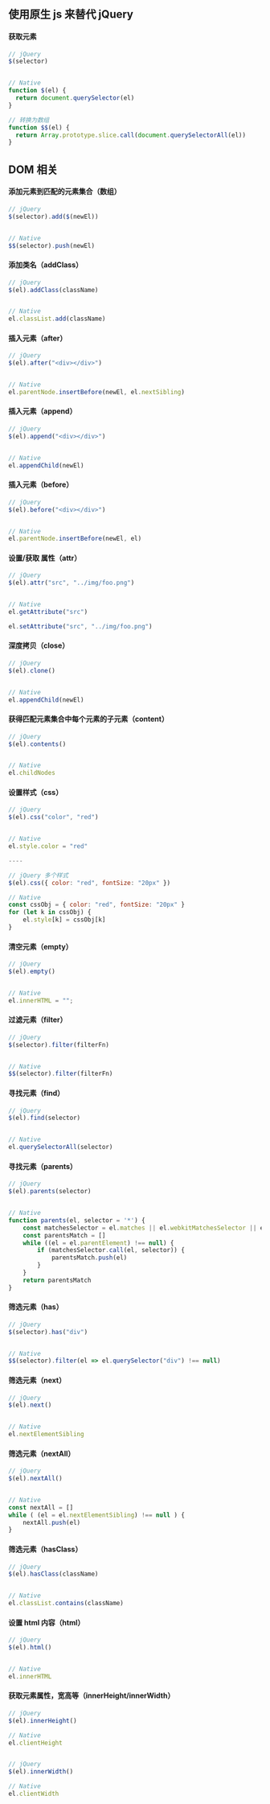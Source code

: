 ## 使用原生 js 来替代 jQuery




#### 获取元素

```js
// jQuery
$(selector)


// Native
function $(el) {
  return document.querySelector(el)
}

// 转换为数组
function $$(el) {
  return Array.prototype.slice.call(document.querySelectorAll(el))
}
```



## DOM 相关

#### 添加元素到匹配的元素集合（数组）

```js
// jQuery
$(selector).add($(newEl))


// Native
$$(selector).push(newEl)
```


#### 添加类名（addClass）

```js
// jQuery
$(el).addClass(className)


// Native
el.classList.add(className)
```


#### 插入元素（after）

```js
// jQuery
$(el).after("<div></div>")


// Native
el.parentNode.insertBefore(newEl, el.nextSibling)
```



#### 插入元素（append）

```js
// jQuery
$(el).append("<div></div>")


// Native
el.appendChild(newEl)
```





#### 插入元素（before）

```js
// jQuery
$(el).before("<div></div>")


// Native
el.parentNode.insertBefore(newEl, el)
```





#### 设置/获取 属性（attr）

```js
// jQuery
$(el).attr("src", "../img/foo.png")


// Native
el.getAttribute("src")

el.setAttribute("src", "../img/foo.png")
```





#### 深度拷贝（close）

```js
// jQuery
$(el).clone()


// Native
el.appendChild(newEl)
```





#### 获得匹配元素集合中每个元素的子元素（content）

```js
// jQuery
$(el).contents()


// Native
el.childNodes
```





#### 设置样式（css）

```js
// jQuery
$(el).css("color", "red")


// Native
el.style.color = "red"

----

// jQuery 多个样式
$(el).css({ color: "red", fontSize: "20px" })

// Native
const cssObj = { color: "red", fontSize: "20px" }
for (let k in cssObj) {
    el.style[k] = cssObj[k]
}
```





#### 清空元素（empty）

```js
// jQuery
$(el).empty()


// Native
el.innerHTML = "";
```





#### 过滤元素（filter）

```js
// jQuery
$(selector).filter(filterFn)


// Native
$$(selector).filter(filterFn)
```





#### 寻找元素（find）

```js
// jQuery
$(el).find(selector)


// Native
el.querySelectorAll(selector)
```




#### 寻找元素（parents）

```js
// jQuery
$(el).parents(selector)


// Native
function parents(el, selector = '*') {
    const matchesSelector = el.matches || el.webkitMatchesSelector || el.mozMatchesSelector || el.msMatchesSelector
    const parentsMatch = []
    while ((el = el.parentElement) !== null) {
        if (matchesSelector.call(el, selector)) {
            parentsMatch.push(el)
        }
    }
    return parentsMatch
}
```





#### 筛选元素（has）

```js
// jQuery
$(selector).has("div")


// Native
$$(selector).filter(el => el.querySelector("div") !== null)
```






#### 筛选元素（next）

```js
// jQuery
$(el).next()


// Native
el.nextElementSibling
```





#### 筛选元素（nextAll）

```js
// jQuery
$(el).nextAll()


// Native
const nextAll = []
while ( (el = el.nextElementSibling) !== null ) {
    nextAll.push(el)
}
```





#### 筛选元素（hasClass）

```js
// jQuery
$(el).hasClass(className)


// Native
el.classList.contains(className)
```





#### 设置 html 内容（html）

```js
// jQuery
$(el).html()


// Native
el.innerHTML
```





#### 获取元素属性，宽高等（innerHeight/innerWidth）

```js
// jQuery
$(el).innerHeight()

// Native
el.clientHeight


// jQuery
$(el).innerWidth()

// Native
el.clientWidth
```







